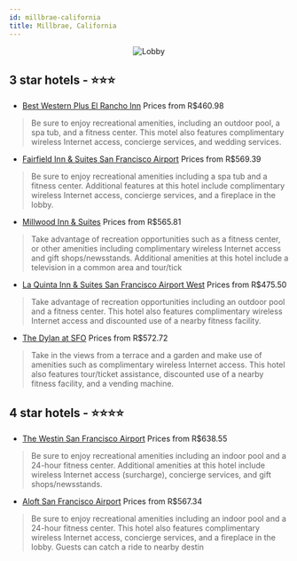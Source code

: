 ```yaml
---
id: millbrae-california
title: Millbrae, California
---
```


<center><img src="https://i.travelapi.com/hotels/1000000/10000/4800/4705/84f6b938_z.jpg" alt="Lobby" /></center>


##  3 star hotels - ⭐️⭐️⭐️

-    [Best Western Plus El Rancho Inn](https://us.hurb.com/hotels/millbrae/best-western-plus-el-rancho-inn-JNP-JP085810?cmp=18055) Prices from R$460.98
   > Be sure to enjoy recreational amenities, including an outdoor pool, a spa tub, and a fitness center. This motel also features complimentary wireless Internet access, concierge services, and wedding services.
-    [Fairfield Inn & Suites San Francisco Airport](https://us.hurb.com/hotels/millbrae/fairfield-inn-suites-san-francisco-airport-JNP-JP770367?cmp=18055) Prices from R$569.39
   > Be sure to enjoy recreational amenities including a spa tub and a fitness center. Additional features at this hotel include complimentary wireless Internet access, concierge services, and a fireplace in the lobby.
-    [Millwood Inn & Suites](https://us.hurb.com/hotels/millbrae/millwood-inn-suites-JNP-JP067670?cmp=18055) Prices from R$565.81
   > Take advantage of recreation opportunities such as a fitness center, or other amenities including complimentary wireless Internet access and gift shops/newsstands. Additional amenities at this hotel include a television in a common area and tour/tick
-    [La Quinta Inn & Suites San Francisco Airport West](https://us.hurb.com/hotels/millbrae/la-quinta-inn-suites-san-francisco-airport-west-JNP-JP070499?cmp=18055) Prices from R$475.50
   > Take advantage of recreation opportunities including an outdoor pool and a fitness center. This hotel also features complimentary wireless Internet access and discounted use of a nearby fitness facility.
-    [The Dylan at SFO](https://us.hurb.com/hotels/millbrae/the-dylan-at-sfo-JNP-JP726245?cmp=18055) Prices from R$572.72
   > Take in the views from a terrace and a garden and make use of amenities such as complimentary wireless Internet access. This hotel also features tour/ticket assistance, discounted use of a nearby fitness facility, and a vending machine.

##  4 star hotels - ⭐️⭐️⭐️⭐️

-    [The Westin San Francisco Airport](https://us.hurb.com/hotels/millbrae/the-westin-san-francisco-airport-JNP-JP333836?cmp=18055) Prices from R$638.55
   > Be sure to enjoy recreational amenities including an indoor pool and a 24-hour fitness center. Additional amenities at this hotel include wireless Internet access (surcharge), concierge services, and gift shops/newsstands.
-    [Aloft San Francisco Airport](https://us.hurb.com/hotels/millbrae/aloft-san-francisco-airport-JNP-JP146491?cmp=18055) Prices from R$567.34
   > Be sure to enjoy recreational amenities including an indoor pool and a 24-hour fitness center. This hotel also features complimentary wireless Internet access, concierge services, and a fireplace in the lobby. Guests can catch a ride to nearby destin

